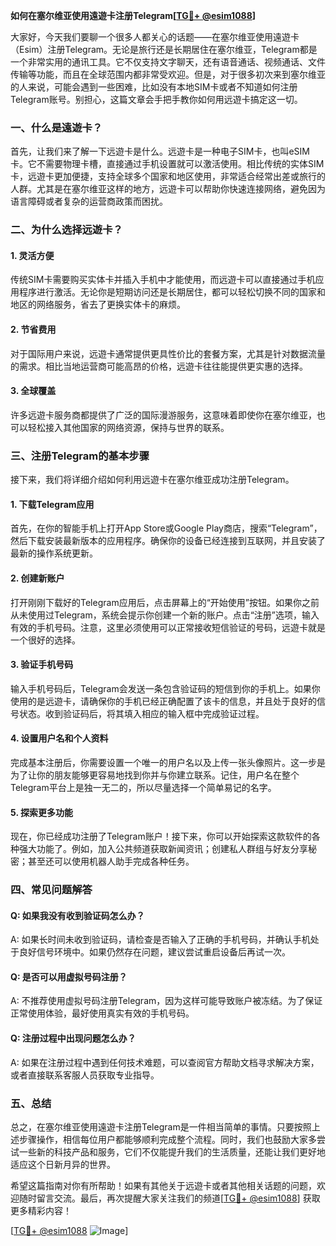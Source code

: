 **如何在塞尔维亚使用遠遊卡注册Telegram[[TG💪+ @esim1088](https://t.me/s/esim1088)]**

大家好，今天我们要聊一个很多人都关心的话题——在塞尔维亚使用遠遊卡（Esim）注册Telegram。无论是旅行还是长期居住在塞尔维亚，Telegram都是一个非常实用的通讯工具。它不仅支持文字聊天，还有语音通话、视频通话、文件传输等功能，而且在全球范围内都非常受欢迎。但是，对于很多初次来到塞尔维亚的人来说，可能会遇到一些困难，比如没有本地SIM卡或者不知道如何注册Telegram账号。别担心，这篇文章会手把手教你如何用远遊卡搞定这一切。

### 一、什么是遠遊卡？

首先，让我们来了解一下远遊卡是什么。远遊卡是一种电子SIM卡，也叫eSIM卡。它不需要物理卡槽，直接通过手机设置就可以激活使用。相比传统的实体SIM卡，远遊卡更加便捷，支持全球多个国家和地区使用，非常适合经常出差或旅行的人群。尤其是在塞尔维亚这样的地方，远遊卡可以帮助你快速连接网络，避免因为语言障碍或者复杂的运营商政策而困扰。

### 二、为什么选择远遊卡？

#### 1. 灵活方便
传统SIM卡需要购买实体卡并插入手机中才能使用，而远遊卡可以直接通过手机应用程序进行激活。无论你是短期访问还是长期居住，都可以轻松切换不同的国家和地区的网络服务，省去了更换实体卡的麻烦。

#### 2. 节省费用
对于国际用户来说，远遊卡通常提供更具性价比的套餐方案，尤其是针对数据流量的需求。相比当地运营商可能高昂的价格，远遊卡往往能提供更实惠的选择。

#### 3. 全球覆盖
许多远遊卡服务商都提供了广泛的国际漫游服务，这意味着即使你在塞尔维亚，也可以轻松接入其他国家的网络资源，保持与世界的联系。

### 三、注册Telegram的基本步骤

接下来，我们将详细介绍如何利用远遊卡在塞尔维亚成功注册Telegram。

#### 1. 下载Telegram应用
首先，在你的智能手机上打开App Store或Google Play商店，搜索“Telegram”，然后下载安装最新版本的应用程序。确保你的设备已经连接到互联网，并且安装了最新的操作系统更新。

#### 2. 创建新账户
打开刚刚下载好的Telegram应用后，点击屏幕上的“开始使用”按钮。如果你之前从未使用过Telegram，系统会提示你创建一个新的账户。点击“注册”选项，输入有效的手机号码。注意，这里必须使用可以正常接收短信验证的号码，远遊卡就是一个很好的选择。

#### 3. 验证手机号码
输入手机号码后，Telegram会发送一条包含验证码的短信到你的手机上。如果你使用的是远遊卡，请确保你的手机已经正确配置了该卡的信息，并且处于良好的信号状态。收到验证码后，将其填入相应的输入框中完成验证过程。

#### 4. 设置用户名和个人资料
完成基本注册后，你需要设置一个唯一的用户名以及上传一张头像照片。这一步是为了让你的朋友能够更容易地找到你并与你建立联系。记住，用户名在整个Telegram平台上是独一无二的，所以尽量选择一个简单易记的名字。

#### 5. 探索更多功能
现在，你已经成功注册了Telegram账户！接下来，你可以开始探索这款软件的各种强大功能了。例如，加入公共频道获取新闻资讯；创建私人群组与好友分享秘密；甚至还可以使用机器人助手完成各种任务。

### 四、常见问题解答

#### Q: 如果我没有收到验证码怎么办？
A: 如果长时间未收到验证码，请检查是否输入了正确的手机号码，并确认手机处于良好信号环境中。如果仍然存在问题，建议尝试重启设备后再试一次。

#### Q: 是否可以用虚拟号码注册？
A: 不推荐使用虚拟号码注册Telegram，因为这样可能导致账户被冻结。为了保证正常使用体验，最好使用真实有效的手机号码。

#### Q: 注册过程中出现问题怎么办？
A: 如果在注册过程中遇到任何技术难题，可以查阅官方帮助文档寻求解决方案，或者直接联系客服人员获取专业指导。

### 五、总结

总之，在塞尔维亚使用遠遊卡注册Telegram是一件相当简单的事情。只要按照上述步骤操作，相信每位用户都能够顺利完成整个流程。同时，我们也鼓励大家多尝试一些新的科技产品和服务，它们不仅能提升我们的生活质量，还能让我们更好地适应这个日新月异的世界。

希望这篇指南对你有所帮助！如果有其他关于远遊卡或者其他相关话题的问题，欢迎随时留言交流。最后，再次提醒大家关注我们的频道[[TG💪+ @esim1088](https://t.me/s/esim1088)] 获取更多精彩内容！

[[TG💪+ @esim1088](https://t.me/s/esim1088) ![Image](https://i.postimg.cc/4NQfJmqS/Snipaste-2025-05-13-00-14-12.png)]